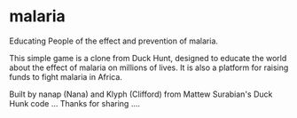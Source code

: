 malaria
=======

Educating People of the effect and prevention of malaria.

This simple game is a clone from Duck Hunt, designed to educate the world about the effect of malaria on millions of lives. It is also a platform for raising funds to fight malaria in Africa.

Built by nanap (Nana) and Klyph (Clifford) from Mattew Surabian's Duck Hunk code ... Thanks for sharing ....
